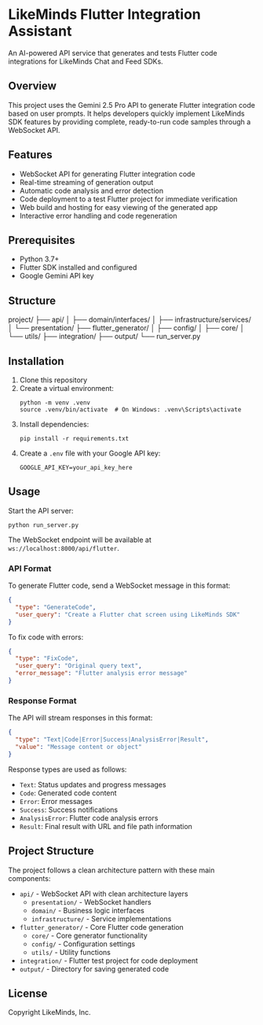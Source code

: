 # LikeMinds Flutter Integration Assistant

An AI-powered API service that generates and tests Flutter code integrations for LikeMinds Chat and Feed SDKs.

## Overview

This project uses the Gemini 2.5 Pro API to generate Flutter integration code based on user prompts. It helps developers quickly implement LikeMinds SDK features by providing complete, ready-to-run code samples through a WebSocket API.

## Features

- WebSocket API for generating Flutter integration code
- Real-time streaming of generation output
- Automatic code analysis and error detection
- Code deployment to a test Flutter project for immediate verification
- Web build and hosting for easy viewing of the generated app
- Interactive error handling and code regeneration

## Prerequisites

- Python 3.7+
- Flutter SDK installed and configured
- Google Gemini API key

## Structure

   project/
   ├── api/
   │   ├── domain/interfaces/
   │   ├── infrastructure/services/
   │   └── presentation/
   ├── flutter_generator/
   │   ├── config/
   │   ├── core/
   │   └── utils/
   ├── integration/
   ├── output/
   └── run_server.py

## Installation

1. Clone this repository
2. Create a virtual environment:
   ```
   python -m venv .venv
   source .venv/bin/activate  # On Windows: .venv\Scripts\activate
   ```
3. Install dependencies:
   ```
   pip install -r requirements.txt
   ```
4. Create a `.env` file with your Google API key:
   ```
   GOOGLE_API_KEY=your_api_key_here
   ```

## Usage

Start the API server:

```
python run_server.py
```

The WebSocket endpoint will be available at `ws://localhost:8000/api/flutter`.

### API Format

To generate Flutter code, send a WebSocket message in this format:

```json
{
  "type": "GenerateCode",
  "user_query": "Create a Flutter chat screen using LikeMinds SDK"
}
```

To fix code with errors:

```json
{
  "type": "FixCode",
  "user_query": "Original query text",
  "error_message": "Flutter analysis error message"
}
```

### Response Format

The API will stream responses in this format:

```json
{
  "type": "Text|Code|Error|Success|AnalysisError|Result",
  "value": "Message content or object"
}
```

Response types are used as follows:
- `Text`: Status updates and progress messages
- `Code`: Generated code content
- `Error`: Error messages
- `Success`: Success notifications
- `AnalysisError`: Flutter code analysis errors
- `Result`: Final result with URL and file path information

## Project Structure

The project follows a clean architecture pattern with these main components:

- `api/` - WebSocket API with clean architecture layers
  - `presentation/` - WebSocket handlers
  - `domain/` - Business logic interfaces
  - `infrastructure/` - Service implementations
- `flutter_generator/` - Core Flutter code generation
  - `core/` - Core generator functionality
  - `config/` - Configuration settings
  - `utils/` - Utility functions
- `integration/` - Flutter test project for code deployment
- `output/` - Directory for saving generated code

## License

Copyright LikeMinds, Inc. 